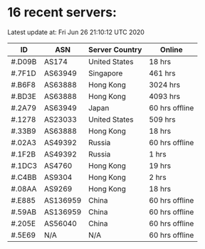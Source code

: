 # 16 recent servers:

Latest update at: Fri Jun 26 21:10:12 UTC 2020

| ID | ASN | Server Country | Online |
| -- | --- | -------------- | ------ |
| #.D09B | AS174 | United States | 18 hrs |
| #.7F1D | AS63949 | Singapore | 461 hrs |
| #.B6F8 | AS63888 | Hong Kong | 3024 hrs |
| #.BD3E | AS63888 | Hong Kong | 4093 hrs |
| #.2A79 | AS63949 | Japan | 60 hrs offline |
| #.1278 | AS23033 | United States | 509 hrs |
| #.33B9 | AS63888 | Hong Kong | 18 hrs |
| #.02A3 | AS49392 | Russia | 60 hrs offline |
| #.1F2B | AS49392 | Russia | 1 hrs |
| #.1DC3 | AS4760 | Hong Kong | 19 hrs |
| #.C4BB | AS9304 | Hong Kong | 2 hrs |
| #.08AA | AS9269 | Hong Kong | 18 hrs |
| #.E885 | AS136959 | China | 60 hrs offline |
| #.59AB | AS136959 | China | 60 hrs offline |
| #.205E | AS56040 | China | 60 hrs offline |
| #.5E69 | N/A | N/A | 60 hrs offline |

